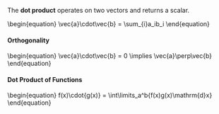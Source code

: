 The **dot product** operates on two vectors and returns a scalar.

\begin{equation}
\vec{a}\cdot\vec{b} = \sum_{i}a_ib_i
\end{equation}

#### Orthogonality

\begin{equation}
\vec{a}\cdot\vec{b} = 0 \implies \vec{a}\perp\vec{b}
\end{equation} 

#### Dot Product of Functions
\begin{equation}
f(x)\cdot{g(x)} = \int\limits_a^b{f(x)g(x)\mathrm{d}x}
\end{equation} 